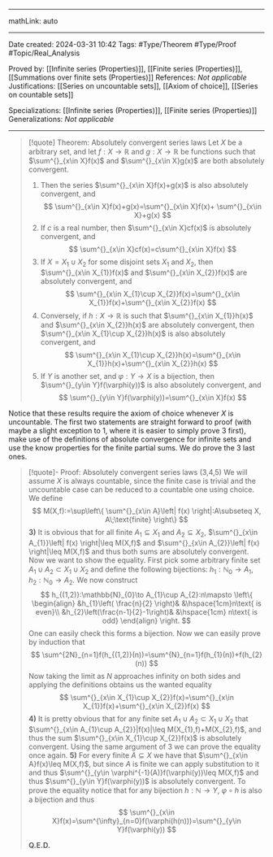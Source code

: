 
---

mathLink: auto

---
Date created: 2024-03-31 10:42
Tags: #Type/Theorem  #Type/Proof #Topic/Real_Analysis 

Proved by: [[Infinite series (Properties)]], [[Finite series (Properties)]], [[Summations over finite sets (Properties)]]
References: _Not applicable_
Justifications: [[Series on uncountable sets]], [[Axiom of choice]], [[Series on countable sets]]

Specializations: [[Infinite series (Properties)]], [[Finite series (Properties)]]
Generalizations: _Not applicable_

---  

> [!quote] Theorem: Absolutely convergent series laws
> Let $X$ be a arbitrary set, and let $f:X\to \mathbb{R}$ and $g:X\to \mathbb{R}$ be functions such that $\sum^{}_{x\in X}f(x)$ and $\sum^{}_{x\in X}g(x)$ are both absolutely convergent.
> 1. Then the series $\sum^{}_{x\in X}f(x)+g(x)$ is also absolutely convergent, and $$ \sum^{}_{x\in X}f(x)+g(x)=\sum^{}_{x\in X}f(x)+ \sum^{}_{x\in X}+g(x) $$
> 2. If $c$ is a real number, then $\sum^{}_{x\in X}cf(x)$ is absolutely convergent, and $$ \sum^{}_{x\in X}cf(x)=c\sum^{}_{x\in X}f(x) $$
> 3. If $X=X_{1}\cup X_{2}$ for some disjoint sets $X_1$ and $X_{2}$, then $\sum^{}_{x\in X_{1}}f(x)$ and $\sum^{}_{x\in X_{2}}f(x)$ are absolutely convergent, and $$ \sum^{}_{x\in X_{1}\cup X_{2}}f(x)=\sum^{}_{x\in X_{1}}f(x)+\sum^{}_{x\in X_{2}}f(x) $$
> 4. Conversely, if $h:X\to \mathbb{R}$ is such that $\sum^{}_{x\in X_{1}}h(x)$ and $\sum^{}_{x\in X_{2}}h(x)$ are absolutely convergent, then $\sum^{}_{x\in X_{1}\cup X_{2}}h(x)$ is also absolutely convergent, and $$ \sum^{}_{x\in X_{1}\cup X_{2}}h(x)=\sum^{}_{x\in X_{1}}h(x)+\sum^{}_{x\in X_{2}}h(x) $$
> 5. If $Y$ is another set, and $\varphi:Y\to X$ is a bijection, then $\sum^{}_{y\in Y}f(\varphi(y))$ is also absolutely convergent, and $$ \sum^{}_{y\in Y}f(\varphi(y))=\sum^{}_{x\in X}f(x) $$

Notice that these results require the axiom of choice whenever $X$ is uncountable.  The first two statements are straight forward to proof (with maybe a slight exception to $1$, where it is easier to simply prove $3$ first), make use of the definitions of absolute convergence for infinite sets and use the know properties for the finite partial sums. We do prove the 3 last ones.

>[!quote]- Proof: Absolutely convergent series laws (3,4,5)
>We will assume $X$ is always countable, since the finite case is trivial and the uncountable case can be reduced to a countable one using choice. We define $$ M(X,f):=\sup\left\{ \sum^{}_{x\in A}\left| f(x) \right|:A\subseteq X, A\;\text{finite}  \right\} $$
>**3)** It is obvious that for all finite $A_{1}\subseteq X_{1}$ and $A_{2}\subseteq X_{2}$, $\sum^{}_{x\in A_{1}}\left| f(x) \right|\leq M(X,f)$ and $\sum^{}_{x\in A_{2}}\left| f(x) \right|\leq M(X,f)$ and thus both sums are absolutely convergent. Now we want to show the equality. First pick some arbitrary finite set $A_{1}\cup A_{2}\subset X_{1}\cup X_{2}$ and define the following bijections: $h_{1}:\mathbb{N}_{0}\to A_{1}$, $h_{2}:\mathbb{N}_{0}\to A_{2}$. We now construct $$ h_{(1,2)}:\mathbb{N}_{0}\to A_{1}\cup A_{2}:n\mapsto \left\{ \begin{align} &h_{1}\left( \frac{n}{2} \right)& &\hspace{1cm}n\text{ is even}\\ &h_{2}\left(\frac{n-1}{2}-1\right)& &\hspace{1cm} n\text{ is odd} \end{align} \right.  $$ One can easily check this forms a bijection. Now we can easily prove by induction that $$ \sum^{2N}_{n=1}f(h_{(1,2)}(n))=\sum^{N}_{n=1}f(h_{1}(n))+f(h_{2}(n)) $$ Now taking the limit as $N$ approaches infinity on both sides and applying the definitions obtains us the wanted equality $$ \sum^{}_{x\in X_{1}\cup X_{2}}f(x)=\sum^{}_{x\in X_{1}}f(x)+\sum^{}_{x\in X_{2}}f(x) $$
>**4)** It is pretty obvious that for any finite set $A_{1}\cup A_{2}\subset X_{1}\cup X_{2}$ that $\sum^{}_{x\in A_{1}\cup A_{2}}|f(x)|\leq M(X_{1},f)+M(X_{2},f)$, and thus the sum $\sum^{}_{x\in X_{1}\cup X_{2}}f(x)$ is absolutely convergent. Using the same argument of $3$ we can prove the equality once again.
>**5)** For every finite $A\subseteq X$ we have that $\sum^{}_{x\in A}f(x)\leq M(X,f)$, but since $A$ is finite we can apply substitution to it and thus $\sum^{}_{y\in \varphi^{-1}(A)}f(\varphi(y))\leq M(X,f)$ and thus $\sum^{}_{y\in Y}f(\varphi(y))$ is absolutely convergent. To prove the equality notice that for any bijection $h:\mathbb{N}\to Y$, $\varphi\circ h$ is also a bijection and thus $$ \sum^{}_{x\in X}f(x)=\sum^{\infty}_{n=0}f(\varphi(h(n)))=\sum^{}_{y\in Y}f(\varphi(y)) $$ 
>
>**Q.E.D.**


